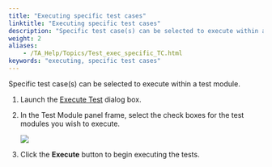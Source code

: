 ```yaml
--- 
title: "Executing specific test cases"
linktitle: "Executing specific test cases"
description: "Specific test case(s) can be selected to execute within a test module."
weight: 2
aliases: 
    - /TA_Help/Topics/Test_exec_specific_TC.html
keywords: "executing, specific test cases"
---
```


Specific test case\(s\) can be selected to execute within a test module.

1.  Launch the [Execute Test](/user-guide/test-execution/methods-of-test-execution/configuring-and-running-tests-from-testarchitect-client) dialog box.

2.  In the Test Module panel frame, select the check boxes for the test modules you wish to execute.

    ![](/images/TA_Help/Images/ug57.png)

3.  Click the **Execute** button to begin executing the tests.





